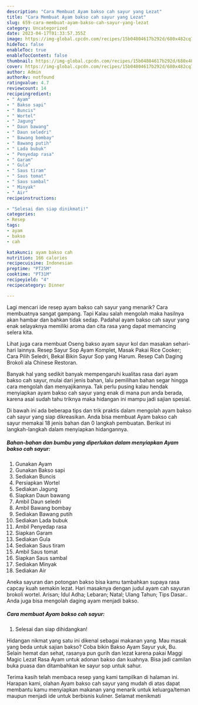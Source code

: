```yaml
---
description: "Cara Membuat Ayam bakso cah sayur yang Lezat"
title: "Cara Membuat Ayam bakso cah sayur yang Lezat"
slug: 659-cara-membuat-ayam-bakso-cah-sayur-yang-lezat
category: Uncategorized
date: 2023-04-17T01:33:57.355Z
image: https://img-global.cpcdn.com/recipes/15b04804617b292d/680x482cq70/ayam-bakso-cah-sayur-foto-resep-utama.jpg
hideToc: false
enableToc: true
enableTocContent: false
thumbnail: https://img-global.cpcdn.com/recipes/15b04804617b292d/680x482cq70/ayam-bakso-cah-sayur-foto-resep-utama.jpg
cover: https://img-global.cpcdn.com/recipes/15b04804617b292d/680x482cq70/ayam-bakso-cah-sayur-foto-resep-utama.jpg
author: Admin
authorAv: notfound
ratingvalue: 4.7
reviewcount: 14
recipeingredient:
- " Ayam"
- " Bakso sapi"
- " Buncis"
- " Wortel"
- " Jagung"
- " Daun bawang"
- " Daun seledri"
- " Bawang bombay"
- " Bawang putih"
- " Lada bubuk"
- " Penyedap rasa"
- " Garam"
- " Gula"
- " Saus tiram"
- " Saus tomat"
- " Saus sambal"
- " Minyak"
- " Air"
recipeinstructions:

- "Selesai dan siap dinikmati!"
categories:
- Resep
tags:
- ayam
- bakso
- cah

katakunci: ayam bakso cah 
nutrition: 166 calories
recipecuisine: Indonesian
preptime: "PT25M"
cooktime: "PT31M"
recipeyield: "4"
recipecategory: Dinner

---
```



Lagi mencari ide resep ayam bakso cah sayur yang menarik? Cara membuatnya sangat gampang. Tapi Kalau salah mengolah maka hasilnya akan hambar dan bahkan tidak sedap. Padahal ayam bakso cah sayur yang enak selayaknya memiliki aroma dan cita rasa yang dapat memancing selera kita.


Lihat juga cara membuat Oseng bakso ayam sayur kol dan masakan sehari-hari lainnya. Resep Sayur Sop Ayam Komplet, Masak Pakai Rice Cooker; Cara Pilih Seledri, Bekal Bikin Sayur Sop yang Harum. Resep Cah Daging Brokoli ala Chinese Restoran.

Banyak hal yang sedikit banyak mempengaruhi kualitas rasa dari ayam bakso cah sayur, mulai dari jenis bahan, lalu pemilihan bahan segar hingga cara mengolah dan menyajikannya. Tak perlu pusing kalau hendak menyiapkan ayam bakso cah sayur yang enak di mana pun anda berada, karena asal sudah tahu triknya maka hidangan ini mampu jadi sajian spesial.


Di bawah ini ada beberapa tips dan trik praktis dalam mengolah ayam bakso cah sayur yang siap dikreasikan. Anda bisa membuat Ayam bakso cah sayur memakai 18 jenis bahan dan 0 langkah pembuatan. Berikut ini langkah-langkah dalam menyiapkan hidangannya.

<!--inarticleads1-->

##### Bahan-bahan dan bumbu yang diperlukan dalam menyiapkan Ayam bakso cah sayur:

1. Gunakan  Ayam
1. Gunakan  Bakso sapi
1. Sediakan  Buncis
1. Persiapkan  Wortel
1. Sediakan  Jagung
1. Siapkan  Daun bawang
1. Ambil  Daun seledri
1. Ambil  Bawang bombay
1. Sediakan  Bawang putih
1. Sediakan  Lada bubuk
1. Ambil  Penyedap rasa
1. Siapkan  Garam
1. Sediakan  Gula
1. Sediakan  Saus tiram
1. Ambil  Saus tomat
1. Siapkan  Saus sambal
1. Sediakan  Minyak
1. Sediakan  Air


Aneka sayuran dan potongan bakso bisa kamu tambahkan supaya rasa capcay kuah semakin lezat. Hari masaknya dengan judul ayam cah sayuran brokoli wortel. Arisan; Idul Adha; Lebaran; Natal; Ulang Tahun; Tips Dasar.. Anda juga bisa mengolah daging ayam menjadi bakso. 

<!--inarticleads2-->

##### Cara membuat Ayam bakso cah sayur:


1. Selesai dan siap dihidangkan!

Hidangan nikmat yang satu ini dikenal sebagai makanan yang. Mau masak yang beda untuk sajian bakso? Coba bikin Bakso Ayam Sayur yuk, Bu. Selain hemat dan sehat, rasanya pun gurih dan lezat karena pakai Maggi Magic Lezat Rasa Ayam untuk adonan bakso dan kuahnya. Bisa jadi camilan buka puasa dan ditambahkan ke sayur sop untuk sahur. 

Terima kasih telah membaca resep yang kami tampilkan di halaman ini. Harapan kami, olahan Ayam bakso cah sayur yang mudah di atas dapat membantu kamu menyiapkan makanan yang menarik untuk keluarga/teman maupun menjadi ide untuk berbisnis kuliner. Selamat menikmati

